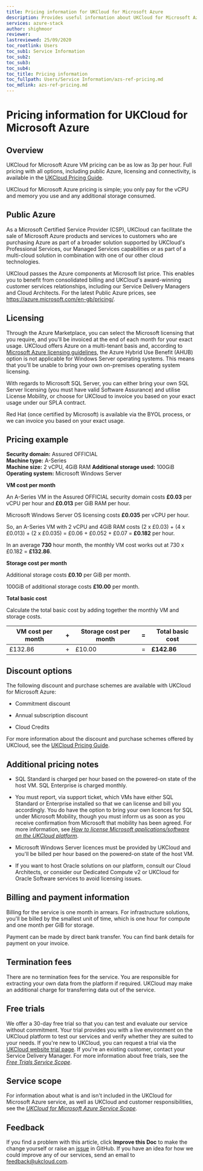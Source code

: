 ```yaml
---
title: Pricing information for UKCloud for Microsoft Azure
description: Provides useful information about UKCloud for Microsoft Azure pricing, including pricing examples
services: azure-stack
author: shighmoor
reviewer:
lastreviewed: 25/09/2020
toc_rootlink: Users
toc_sub1: Service Information
toc_sub2:
toc_sub3:
toc_sub4:
toc_title: Pricing information
toc_fullpath: Users/Service Information/azs-ref-pricing.md
toc_mdlink: azs-ref-pricing.md
---
```


# Pricing information for UKCloud for Microsoft Azure

## Overview

UKCloud for Microsoft Azure VM pricing can be as low as 3p per hour. Full pricing with all options, including public Azure, licensing and connectivity, is available in the [UKCloud Pricing Guide](https://ukcloud.com/pricing-guide).

UKCloud for Microsoft Azure pricing is simple; you only pay for the vCPU and memory you use and any additional storage consumed.

## Public Azure

As a Microsoft Certified Service Provider (CSP), UKCloud can facilitate the sale of Microsoft Azure products and services to customers who are purchasing Azure as part of a broader solution supported by UKCloud's Professional Services, our Managed Services capabilities or as part of a multi-cloud solution in combination with one of our other cloud technologies.

UKCloud passes the Azure components at Microsoft list price. This enables you to benefit from consolidated billing and UKCloud's award-winning customer services relationships, including our Service Delivery Managers and Cloud Architects. For the latest Public Azure prices, see <https://azure.microsoft.com/en-gb/pricing/>.

## Licensing

Through the Azure Marketplace, you can select the Microsoft licensing that you require, and you'll be invoiced at the end of each month for your exact usage. UKCloud offers Azure on a multi-tenant basis and, according to [Microsoft Azure licensing guidelines](https://www.microsoftpartnerserverandcloud.com/_layouts/download.aspx?SourceUrl=Hosted%20Documents/Azure%20Stack%20Licensing%20Guide%20-%20Hosters.pdf), the Azure Hybrid Use Benefit (AHUB) option is not applicable for Windows Server operating systems. This means that you'll be unable to bring your own on-premises operating system licensing.

With regards to Microsoft SQL Server, you can either bring your own SQL Server licensing (you must have valid Software Assurance) and utilise License Mobility, or choose for UKCloud to invoice you based on your exact usage under our SPLA contract.

Red Hat (once certified by Microsoft) is available via the BYOL process, or we can invoice you based on your exact usage.

## Pricing example

**Security domain:** Assured OFFICIAL<br>
**Machine type:** A-Series<br>
**Machine size:** 2 vCPU, 4GiB RAM
**Additional storage used:** 100GiB<br>
**Operating system:** Microsoft Windows Server

**VM cost per month**

An A-Series VM in the Assured OFFICIAL security domain costs **£0.03** per vCPU per hour and **£0.013** per GiB RAM per hour.

Microsoft Windows Server OS licensing costs **£0.035** per vCPU per hour.

So, an A-Series VM with 2 vCPU and 4GiB RAM costs (2 x £0.03) + (4 x £0.013) + (2 x £0.035) = £0.06 + £0.052 + £0.07 = **£0.182** per hour.

In an average **730** hour month, the monthly VM cost works out at 730 x £0.182 = **£132.86**.

**Storage cost per month**

Additional storage costs **£0.10** per GiB per month.

100GiB of additional storage costs **£10.00** per month.

**Total basic cost**

Calculate the total basic cost by adding together the monthly VM and storage costs.

VM cost per month | + | Storage cost per month | = | Total basic cost
------------------|---|------------------------|---|-----------------
£132.86           | + | £10.00                 | = | **£142.86**

## Discount options

The following discount and purchase schemes are available with UKCloud for Microsoft Azure:

- Commitment discount

- Annual subscription discount

- Cloud Credits

For more information about the discount and purchase schemes offered by UKCloud, see the [UKCloud Pricing Guide](https://ukcloud.com/pricing-guide).

## Additional pricing notes

- SQL Standard is charged per hour based on the powered-on state of the host VM. SQL Enterprise is charged monthly.

- You must report, via support ticket, which VMs have either SQL Standard or Enterprise installed so that we can license and bill you accordingly. You do have the option to bring your own licences for SQL under Microsoft Mobility, though you must inform us as soon as you receive confirmation from Microsoft that mobility has been agreed. For more information, see [*How to license Microsoft applications/software on the UKCloud platform*](../shared/shared-how-license-microsoft.md).

- Microsoft Windows Server licences must be provided by UKCloud and you'll be billed per hour based on the powered-on state of the host VM.

- If you want to host Oracle solutions on our platform, consult our Cloud Architects, or consider our Dedicated Compute v2 or UKCloud for Oracle Software services to avoid licensing issues.

## Billing and payment information

Billing for the service is one month in arrears. For infrastructure solutions, you'll be billed by the smallest unit of time, which is one hour for compute and one month per GiB for storage.

Payment can be made by direct bank transfer. You can find bank details for payment on your invoice.

## Termination fees

There are no termination fees for the service. You are responsible for extracting your own data from the platform if required. UKCloud may make an additional charge for transferring data out of the service.

## Free trials

We offer a 30-day free trial so that you can test and evaluate our service without commitment. Your trial provides you with a live environment on the UKCloud platform to test our services and verify whether they are suited to your needs. If you're new to UKCloud, you can request a trial via the [UKCloud website trial page](https://ukcloud.com/free-trial-sign-up). If you're an existing customer, contact your Service Delivery Manager. For more information about free trials, see the [*Free Trials Service Scope*](../other/other-sco-free-trials.md).

## Service scope

For information about what is and isn't included in the UKCloud for Microsoft Azure service, as well as UKCloud and customer responsibilities, see the [*UKCloud for Microsoft Azure Service Scope*](azs-sco.md).

## Feedback

If you find a problem with this article, click **Improve this Doc** to make the change yourself or raise an [issue](https://github.com/UKCloud/documentation/issues) in GitHub. If you have an idea for how we could improve any of our services, send an email to <feedback@ukcloud.com>.
